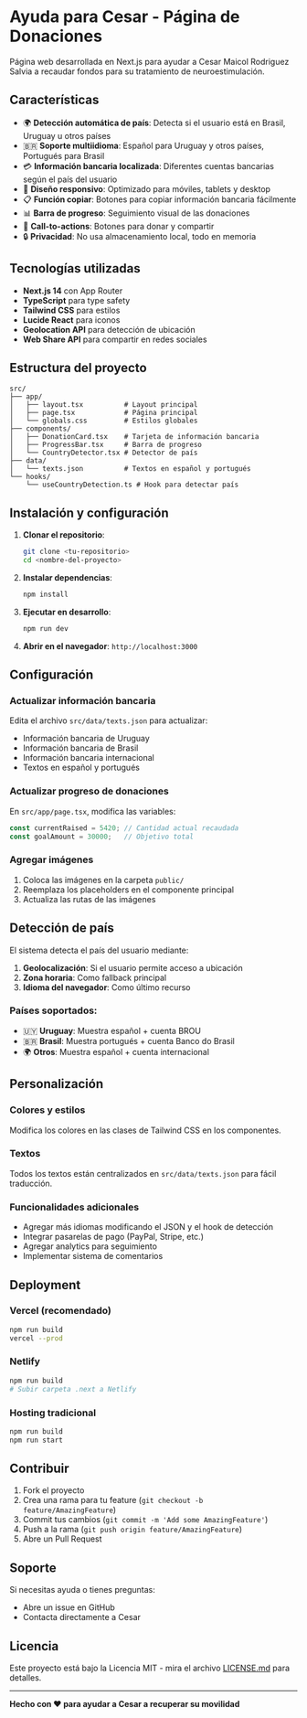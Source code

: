 # Ayuda para Cesar - Página de Donaciones

Página web desarrollada en Next.js para ayudar a Cesar Maicol Rodriguez Salvia a recaudar fondos para su tratamiento de neuroestimulación.

## Características

- 🌍 **Detección automática de país**: Detecta si el usuario está en Brasil, Uruguay u otros países
- 🇧🇷 **Soporte multiidioma**: Español para Uruguay y otros países, Portugués para Brasil
- 💳 **Información bancaria localizada**: Diferentes cuentas bancarias según el país del usuario
- 📱 **Diseño responsivo**: Optimizado para móviles, tablets y desktop
- 📋 **Función copiar**: Botones para copiar información bancaria fácilmente
- 📊 **Barra de progreso**: Seguimiento visual de las donaciones
- 🎯 **Call-to-actions**: Botones para donar y compartir
- 🔒 **Privacidad**: No usa almacenamiento local, todo en memoria

## Tecnologías utilizadas

- **Next.js 14** con App Router
- **TypeScript** para type safety
- **Tailwind CSS** para estilos
- **Lucide React** para iconos
- **Geolocation API** para detección de ubicación
- **Web Share API** para compartir en redes sociales

## Estructura del proyecto

```
src/
├── app/
│   ├── layout.tsx          # Layout principal
│   ├── page.tsx            # Página principal
│   └── globals.css         # Estilos globales
├── components/
│   ├── DonationCard.tsx    # Tarjeta de información bancaria
│   ├── ProgressBar.tsx     # Barra de progreso
│   └── CountryDetector.tsx # Detector de país
├── data/
│   └── texts.json          # Textos en español y portugués
└── hooks/
    └── useCountryDetection.ts # Hook para detectar país
```

## Instalación y configuración

1. **Clonar el repositorio**:
   ```bash
   git clone <tu-repositorio>
   cd <nombre-del-proyecto>
   ```

2. **Instalar dependencias**:
   ```bash
   npm install
   ```

3. **Ejecutar en desarrollo**:
   ```bash
   npm run dev
   ```

4. **Abrir en el navegador**: `http://localhost:3000`

## Configuración

### Actualizar información bancaria

Edita el archivo `src/data/texts.json` para actualizar:
- Información bancaria de Uruguay
- Información bancaria de Brasil
- Información bancaria internacional
- Textos en español y portugués

### Actualizar progreso de donaciones

En `src/app/page.tsx`, modifica las variables:
```typescript
const currentRaised = 5420; // Cantidad actual recaudada
const goalAmount = 30000;   // Objetivo total
```

### Agregar imágenes

1. Coloca las imágenes en la carpeta `public/`
2. Reemplaza los placeholders en el componente principal
3. Actualiza las rutas de las imágenes

## Detección de país

El sistema detecta el país del usuario mediante:

1. **Geolocalización**: Si el usuario permite acceso a ubicación
2. **Zona horaria**: Como fallback principal
3. **Idioma del navegador**: Como último recurso

### Países soportados:
- 🇺🇾 **Uruguay**: Muestra español + cuenta BROU
- 🇧🇷 **Brasil**: Muestra portugués + cuenta Banco do Brasil  
- 🌍 **Otros**: Muestra español + cuenta internacional

## Personalización

### Colores y estilos
Modifica los colores en las clases de Tailwind CSS en los componentes.

### Textos
Todos los textos están centralizados en `src/data/texts.json` para fácil traducción.

### Funcionalidades adicionales
- Agregar más idiomas modificando el JSON y el hook de detección
- Integrar pasarelas de pago (PayPal, Stripe, etc.)
- Agregar analytics para seguimiento
- Implementar sistema de comentarios

## Deployment

### Vercel (recomendado)
```bash
npm run build
vercel --prod
```

### Netlify
```bash
npm run build
# Subir carpeta .next a Netlify
```

### Hosting tradicional
```bash
npm run build
npm run start
```

## Contribuir

1. Fork el proyecto
2. Crea una rama para tu feature (`git checkout -b feature/AmazingFeature`)
3. Commit tus cambios (`git commit -m 'Add some AmazingFeature'`)
4. Push a la rama (`git push origin feature/AmazingFeature`)
5. Abre un Pull Request

## Soporte

Si necesitas ayuda o tienes preguntas:
- Abre un issue en GitHub
- Contacta directamente a Cesar

## Licencia

Este proyecto está bajo la Licencia MIT - mira el archivo [LICENSE.md](LICENSE.md) para detalles.

---

**Hecho con ❤️ para ayudar a Cesar a recuperar su movilidad**
